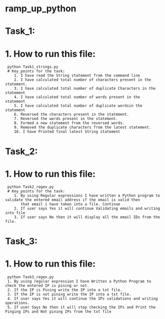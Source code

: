 # ramp_up_python
# Task_1:
# 1. How to run this file:
     python Task1_strings.py
     # Key_points for the task:
        1. I have read the String statement from the command line
        2. I have calculated total number of characters present in the statement.
        3. I have calculated total number of duplicate Characters in the statement
        4. I have calculated total number of words present in the statement
        5. I have calculated total number of duplicate wordsin the statement
        6. Reversed the characters present in the statement.
        7. Reversed the words present in the statement.
        8. Formed a new statement from the reversed words.
        9. Removed the duplicate characters from the latest statement.
        10. I have Printed final latest String statement
# Task_2:
# 1. How to run this file:
     python Task2_regex.py
     # Key_points for the task:
        1. By using Regular expressions I have written a Python program to validate the entered email address if the email is valid then 
           that email i have taken into a file. Continue  
        2. If user says Yes it will continue Validating emails and writing into file
        3. If user says No then it will display all the email IDs from the file.

# Task_3:
# 1. How to run this file:
     python Task3_regex.py
     1. By using regular expression I have Written a Python Program to check the entered IP is pining or not.
     2. If the IP is Pining write the IP into a txt file.
     3. If the IP is not pining write the IP into a txt file.
     4. If user says Yes it will continue the IPs validations and writing operations.
     5. If user Says No then it will stop checking the IPs and Print the Pinging IPs and Not pining IPs from the txt file
